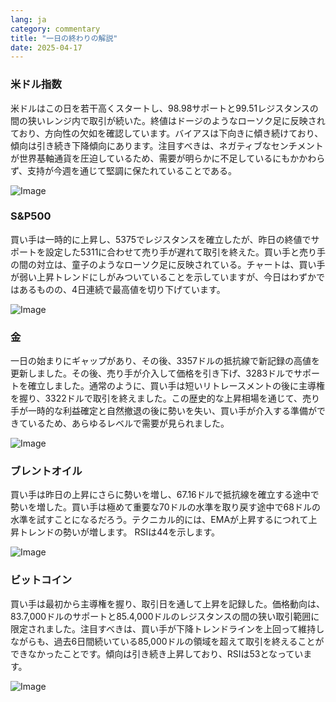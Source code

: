 ```yaml
---
lang: ja
category: commentary
title: "一日の終わりの解説"
date: 2025-04-17
---
```


### 米ドル指数

米ドルはこの日を若干高くスタートし、98.98サポートと99.51レジスタンスの間の狭いレンジ内で取引が続いた。終値はドージのようなローソク足に反映されており、方向性の欠如を確認しています。バイアスは下向きに傾き続けており、傾向は引き続き下降傾向にあります。注目すべきは、ネガティブなセンチメントが世界基軸通貨を圧迫しているため、需要が明らかに不足しているにもかかわらず、支持が今週を通じて堅調に保たれていることである。 

![Image](https://markleighedu.github.io/img/Apr-2025/17-Apr-2025/usdindex.jpg)

### S&P500

買い手は一時的に上昇し、5375でレジスタンスを確立したが、昨日の終値でサポートを設定した5311に合わせて売り手が遅れて取引を終えた。買い手と売り手の間の対立は、童子のようなローソク足に反映されている。チャートは、買い手が弱い上昇トレンドにしがみついていることを示していますが、今日はわずかではあるものの、4日連続で最高値を切り下げています。 

![Image](https://markleighedu.github.io/img/Apr-2025/17-Apr-2025/sp500.jpg)

### 金

一日の始まりにギャップがあり、その後、3357ドルの抵抗線で新記録の高値を更新しました。その後、売り手が介入して価格を引き下げ、3283ドルでサポートを確立しました。通常のように、買い手は短いリトレースメントの後に主導権を握り、3322ドルで取引を終えました。この歴史的な上昇相場を通じて、売り手が一時的な利益確定と自然撤退の後に勢いを失い、買い手が介入する準備ができているため、あらゆるレベルで需要が見られました。

![Image](https://markleighedu.github.io/img/Apr-2025/17-Apr-2025/gold.jpg)

### ブレントオイル

買い手は昨日の上昇にさらに勢いを増し、67.16ドルで抵抗線を確立する途中で勢いを増した。買い手は極めて重要な70ドルの水準を取り戻す途中で68ドルの水準を試すことになるだろう。テクニカル的には、EMAが上昇するにつれて上昇トレンドの勢いが増します。  RSIは44を示します。 

![Image](https://markleighedu.github.io/img/Apr-2025/17-Apr-2025/brentoil.jpg)

### ビットコイン

買い手は最初から主導権を握り、取引日を通して上昇を記録した。価格動向は、83.7,000ドルのサポートと85.4,000ドルのレジスタンスの間の狭い取引範囲に限定されました。注目すべきは、買い手が下降トレンドラインを上回って維持しながらも、過去6日間続いている85,000ドルの領域を超えて取引を終えることができなかったことです。傾向は引き続き上昇しており、RSIは53となっています。

![Image](https://markleighedu.github.io/img/Apr-2025/17-Apr-2025/bitcoin.jpg)

